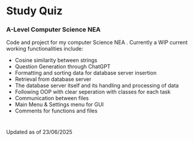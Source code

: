 
# **Study Quiz**
### A-Level Computer Science NEA 


Code and project for my computer Science NEA . Currently a WIP current working functionalities include:

- Cosine similarity between strings
- Question Generation through ChatGPT
- Formatting and sorting data for database server insertion
- Retrieval from database server
- The database server itself and its handling and processing of data
- Following OOP with clear seperation with classes for each task
- Communication between files
- Main Menu & Settings menu for GUI
- Comments for functions and files

#
Updated as of 23/06/2025
